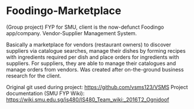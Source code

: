 # Foodingo-Marketplace
(Group project) FYP for SMU, client is the now-defunct Foodingo app/company. Vendor-Supplier Management System.

Basically a marketplace for vendors (restaurant owners) to discover suppliers via catalogue searches, manage their dishes by forming recipes with ingredients required per dish and place orders for ingredients with suppliers. For suppliers, they are able to manage their catalogues and manage orders from vendors. Was created after on-the-ground business research for the client.

Original git used during project: https://github.com/vsms123/VSMS
Project documentation (SMU FYP Wiki): https://wiki.smu.edu.sg/is480/IS480_Team_wiki:_2016T2_Ognidoof
